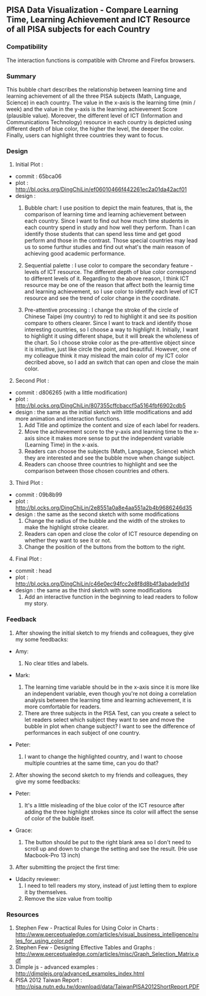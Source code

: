 ## PISA Data Visualization - Compare Learning Time, Learning Achievement and ICT Resource of all PISA subjects for each Country

### Compatibility

The interaction functions is compatible with Chrome and Firefox browsers.

### Summary

This bubble chart describes the relationship between learning time and learning achievement of all the three PISA subjects (Math, Language, Science) in each country. The value in the x-axis is the learning time (min / week) and the value in the y-axis is the learning achievement Score (plausible value). Moreover, the different level of ICT (Information and Communications Technology) resource in each country is depicted using different depth of blue color, the higher the level, the deeper the color. Finally, users can highlight three countries they want to focus.

### Design

1. Initial Plot :

  - commit : 65bca06
  - plot : http://bl.ocks.org/DingChiLin/ef06010466f442261ec2a01da42acf01
  - design :
    1. Bubble chart: I use position to depict the main features, that is, the comparison of learning time and learning achievement between each country. Since I want to find out how much time students in each country spend in study and how well they perform. Than I can identify those students that can spend less time and get good perform and those in the contrast. Those special countries may lead us to some furthur studies and find out what's the main reason of achieving good academic performance.

    2. Sequential palette : I use color to compare the secondary feature - levels of ICT resource. The different depth of blue color correspond to different levels of it. Regarding to the above reason,
I think ICT resource may be one of the reason that affect both the learnig time and learning achievement, so I use color to identify each level of ICT resource and see the trend of color change in the coordinate.

    3. Pre-attentive processing : I change the stroke of the circle of Chinese Taipei (my country) to red to highlight it and see its position compare to others clearer. Since I want to track and identify those interesting countries, so I choose a way to highlight it. Initially, I want to highlight it using different shape, but it will break the wholeness of the chart. So I choose stroke color as the pre-attentive object since it is intuitive, just like circle the point, and beautiful. However, one of my colleague think it may mislead the main color of my ICT color decribed above, so I add an switch that can open and close the main color.

2. Second Plot :

  - commit : d806265 (with a little modification)
  -  plot : http://bl.ocks.org/DingChiLin/807355cffcbaccf5a5164fbf6902cdb5
  - design : the same as the initial sketch with little modifications and add more animation and interaction functions.
    1. Add Title and optimize the content and size of each label for readers.
    2. Move the achievement score to the y-axis and learning time to the x-axis since it makes more sense to put the independent variable (Learning Time) in the x-axis.
    3. Readers can choose the subjects (Math, Language, Science) which they are interested and see the bubble move when change subject.
    4. Readers can choose three countries to highlight and see the comparison between those chosen countries and others.

3. Third Plot :

  - commit : 09b8b99
  - plot : http://bl.ocks.org/DingChiLin/2e8551a0a8e4aa551a2b4b9686246d35
  - design :  the same as the second sketch with some modifications
    1. Change the radius of the bubble and the width of the strokes to make the highlight stroke clearer.
    2. Readers can open and close the color of ICT resource depending on whether they want to see it or not.
    3. Change the position of the buttons from the bottom to the right.

4. Final Plot :

  - commit : head
  - plot : http://bl.ocks.org/DingChiLin/c46e0ec94fcc2e8f8d8b4f3abade9d1d
  - design :  the same as the third sketch with some modifications
    1. Add an interactive function in the beginning to lead readers to follow my story.

### Feedback

1. After showing the initial sketch to my friends and colleagues, they give my some feedbacks:

  - Amy:
    1. No clear titles and labels.

  - Mark:
    1. The learning time variable should be in the x-axis since it is more like an independent variable, even though you're not doing a correlation analysis between the learning time and learning achievement, it is more comfortable for readers.
    2. There are three subjects in the PISA Test, can you create a select to let readers select which subject they want to see and move the bubble in plot when change subject? I want to see the difference of performances in each subject of one country.

  - Peter:
    1. I want to change the highlighted country, and I want to choose multiple countries at the same time, can you do that?

2. After showing the second sketch to my friends and colleagues, they give my some feedbacks:

  - Peter:
    1. It's a little misleading of the blue color of the ICT resource after adding the three highlight strokes since its color will affect the sense of color of the bubble itself.

  - Grace:
    1. The button should be put to the right blank area so I don't need to scroll up and down to change the setting and see the result. (He use Macbook-Pro 13 inch)

3. After submitting the project the first time:

  - Udacity reviewer:
    1. I need to tell readers my story, instead of just letting them to explore it by themselves.
    2. Remove the size value from tooltip

### Resources

1. Stephen Few - Practical Rules for Using Color in Charts : http://www.perceptualedge.com/articles/visual_business_intelligence/rules_for_using_color.pdf
2. Stephen Few - Designing Effective Tables and Graphs  : http://www.perceptualedge.com/articles/misc/Graph_Selection_Matrix.pdf
3. Dimple js - advanced examples : http://dimplejs.org/advanced_examples_index.html
4. PISA 2012 Taiwan Report : http://pisa.nutn.edu.tw/download/data/TaiwanPISA2012ShortReport.PDF
